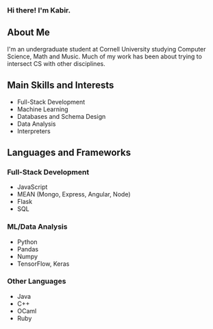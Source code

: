 ### Hi there! I'm Kabir.

## About Me
I'm an undergraduate student at Cornell University studying Computer Science, Math and Music. Much of my work has been about trying to intersect CS with other disciplines.

## Main Skills and Interests
- Full-Stack Development
- Machine Learning
- Databases and Schema Design
- Data Analysis
- Interpreters
  
## Languages and Frameworks
  ### Full-Stack Development
  - JavaScript
  - MEAN (Mongo, Express, Angular, Node)
  - Flask
  - SQL

  ### ML/Data Analysis
  - Python
  - Pandas
  - Numpy
  - TensorFlow, Keras

  ### Other Languages
  - Java
  - C++
  - OCaml
  - Ruby
